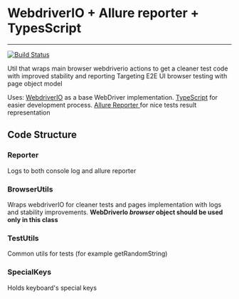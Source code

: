 # WebdriverIO + Allure reporter + TypesScript 
------------
[![Build Status](https://travis-ci.org/cloudinary/wdio-allure-ts.svg?branch=master)](https://travis-ci.org/cloudinary/wdio-allure-ts)

Util that wraps main browser webdriverio actions to get a cleaner test code with improved stability and reporting
Targeting E2E UI browser testing with page object model

Uses:
[WebdriverIO](http://webdriver.io/ "WebdriverIO") as a base WebDriver implementation.
[TypeScript](https://www.typescriptlang.org/ "TypeScript") for easier development process.
[Allure Reporter ](https://github.com/webdriverio/wdio-allure-reporter "Allure Reporter ") for nice tests result representation

## Code Structure
### Reporter
Logs to both console log and allure reporter
### BrowserUtils
Wraps webdriverIO for cleaner tests and pages implementation with logs and stability improvements.
**WebDriverIo *browser* object should be used only in this class**
### TestUtils
Common utils for tests (for example getRandomString)
### SpecialKeys
Holds keyboard's special keys


